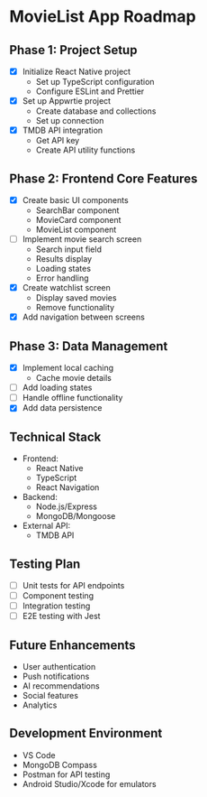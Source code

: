 # MovieList App Roadmap

## Phase 1: Project Setup
- [X] Initialize React Native project
  - Set up TypeScript configuration
  - Configure ESLint and Prettier
- [X] Set up Appwrtie project
  - Create database and collections
  - Set up connection 
- [X] TMDB API integration
  - Get API key
  - Create API utility functions

## Phase 2: Frontend Core Features
- [X] Create basic UI components
  - SearchBar component
  - MovieCard component
  - MovieList component
- [ ] Implement movie search screen
  - Search input field
  - Results display
  - Loading states
  - Error handling
- [X] Create watchlist screen
  - Display saved movies
  - Remove functionality
- [X] Add navigation between screens

## Phase 3: Data Management
- [X] Implement local caching
  - Cache movie details
- [ ] Add loading states
- [ ] Handle offline functionality
- [X] Add data persistence

## Technical Stack
- Frontend: 
  - React Native
  - TypeScript
  - React Navigation
- Backend:
  - Node.js/Express
  - MongoDB/Mongoose
- External API:
  - TMDB API

## Testing Plan
- [ ] Unit tests for API endpoints
- [ ] Component testing
- [ ] Integration testing
- [ ] E2E testing with Jest

## Future Enhancements
- User authentication
- Push notifications
- AI recommendations
- Social features
- Analytics

## Development Environment
- VS Code
- MongoDB Compass
- Postman for API testing
- Android Studio/Xcode for emulators